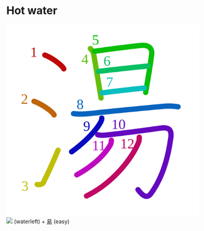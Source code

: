 # Hot water
![6e6f](../Kanji/kanji-colorize/6e6f.svg)
![](http://www.kanjidamage.com/assets/radsmall/water-4770d222295684a6fc1b8e8cec486da119e1bcc2eac91d06622b4671e0098359.jpg) (waterleft) + [易](易.md) (easy) 